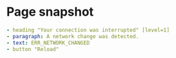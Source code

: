 # Page snapshot

```yaml
- heading "Your connection was interrupted" [level=1]
- paragraph: A network change was detected.
- text: ERR_NETWORK_CHANGED
- button "Reload"
```